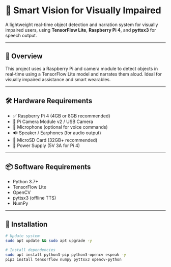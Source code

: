 # 🎯 Smart Vision for Visually Impaired

A lightweight real-time object detection and narration system for visually impaired users, using **TensorFlow Lite**, **Raspberry Pi 4**, and **pyttsx3** for speech output.

---

## 🧠 Overview

This project uses a Raspberry Pi and camera module to detect objects in real-time using a TensorFlow Lite model and narrates them aloud. Ideal for visually impaired assistance and smart wearables.

---

## 🛠️ Hardware Requirements

- ✅ Raspberry Pi 4 (4GB or 8GB recommended)
- 📸 Pi Camera Module v2 / USB Camera
- 🎤 Microphone (optional for voice commands)
- 🔊 Speaker / Earphones (for audio output)
- 💾 MicroSD Card (32GB+ recommended)
- 🔌 Power Supply (5V 3A for Pi 4)

---

## 📦 Software Requirements

- Python 3.7+
- TensorFlow Lite
- OpenCV
- pyttsx3 (offline TTS)
- NumPy

---

## 🔧 Installation

```bash
# Update system
sudo apt update && sudo apt upgrade -y

# Install dependencies
sudo apt install python3-pip python3-opencv espeak -y
pip3 install tensorflow numpy pyttsx3 opencv-python
